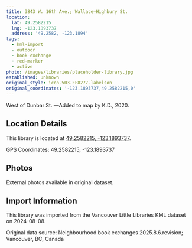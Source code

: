 ```yaml
---
title: 3843 W. 16th Ave.; Wallace—Highbury St.
location:
  lat: 49.2582215
  lng: -123.1893737
  address: '49.2582, -123.1894'
tags:
  - kml-import
  - outdoor
  - book-exchange
  - red-marker
  - active
photo: /images/libraries/placeholder-library.jpg
established: unknown
original_style: icon-503-FF8277-labelson
original_coordinates: '-123.1893737,49.2582215,0'
---
```

West of Dunbar St.
—Added to map by K.D., 2020.

## Location Details

This library is located at [49.2582215, -123.1893737](https://www.google.com/maps?q=49.2582215,-123.1893737).

GPS Coordinates: 49.2582215, -123.1893737

## Photos

External photos available in original dataset.

## Import Information

This library was imported from the Vancouver Little Libraries KML dataset on 2024-08-08.

Original data source: Neighbourhood book exchanges 2025.8.6.revision; Vancouver, BC, Canada
